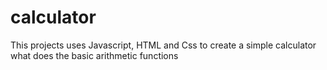 # calculator
This projects uses Javascript, HTML and Css to create a simple calculator what does the basic arithmetic functions
